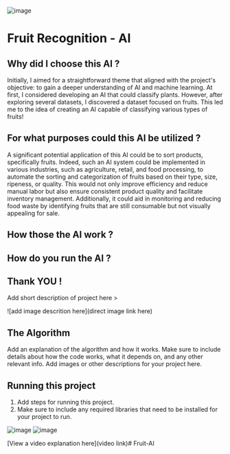 ![image](https://github.com/NKo01/Fruit-AI/assets/175230124/6e6d5efe-6069-42a9-a945-313f959b82ed)

# Fruit Recognition - AI

## Why did I choose this AI ?
Initially, I aimed for a straightforward theme that aligned with the project's objective: to gain a deeper understanding of AI and machine learning. At first, I considered developing an AI that could classify plants. However, after exploring several datasets, I discovered a dataset focused on fruits. This led me to the idea of creating an AI capable of classifying various types of fruits!

## For what purposes could this AI be utilized ?
A significant potential application of this AI could be to sort products, specifically fruits. Indeed, such an AI system could be implemented in various industries, such as agriculture, retail, and food processing, to automate the sorting and categorization of fruits based on their type, size, ripeness, or quality. This would not only improve efficiency and reduce manual labor but also ensure consistent product quality and facilitate inventory management. Additionally, it could aid in monitoring and reducing food waste by identifying fruits that are still consumable but not visually appealing for sale.

## How those the AI work ?

### 

## How do you run the AI ?

## Thank YOU !

 
 Add short description of project here > 

![add image descrition here](direct image link here)

## The Algorithm

Add an explanation of the algorithm and how it works. Make sure to include details about how the code works, what it depends on, and any other relevant info. Add images or other descriptions for your project here. 

## Running this project

1. Add steps for running this project.
2. Make sure to include any required libraries that need to be installed for your project to run.

![image](https://github.com/NKo01/Fruit-AI/assets/175230124/99047546-65e5-4024-b9c0-fce2cb821d11)
![image](https://github.com/NKo01/Fruit-AI/assets/175230124/f166b014-3f67-4638-a1c4-598bc4858531)


[View a video explanation here](video link)# Fruit-AI
